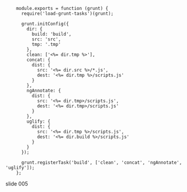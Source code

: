         module.exports = function (grunt) {
          require('load-grunt-tasks')(grunt);

          grunt.initConfig({
            dir: {
              build: 'build',
              src: 'src',
              tmp: '.tmp'
            },
            clean: ['<%= dir.tmp %>'],
            concat: {
              dist: {
                src: '<%= dir.src %>/*.js',
                dest: '<%= dir.tmp %>/scripts.js'
              }
            },
            ngAnnotate: {
              dist: {
                src: '<%= dir.tmp>/scripts.js',
                dest: '<%= dir.tmp>/scripts.js'
              }
            },
            uglify: {
              dist: {
                src: '<%= dir.tmp %>/scripts.js',
                dest: '<%= dir.build %>/scripts.js'
              }
            }
          });

          grunt.registerTask('build', ['clean', 'concat', 'ngAnnotate', 'uglify']);
        };
















































































slide 005
